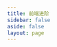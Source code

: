 ```yaml
---
title: 前端进阶
sidebar: false
aside: false
layout: page
---
```


<base-index :title="$frontmatter.title"/>
